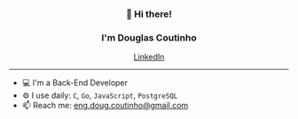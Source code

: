 <h3 align="center">👋 Hi there!</h3>
<h3 align="center">I'm Douglas Coutinho</h3>
<p align="center">
  <a href="https://www.linkedin.com/in/coutinho-douglas/">LinkedIn</a>
</p>

---

- 💻 I'm  a Back-End Developer
- ⚙️ I use daily:  `C`, `Go`, `JavaScript`, `PostgreSQL`
- 📫 Reach me: eng.doug.coutinho@gmail.com 
